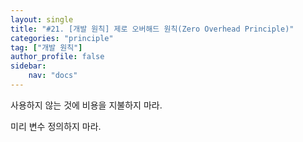```yaml
---
layout: single
title: "#21. [개발 원칙] 제로 오버해드 원칙(Zero Overhead Principle)"
categories: "principle"
tag: ["개발 원칙"]
author_profile: false
sidebar: 
    nav: "docs"
---
```



사용하지 않는 것에 비용을 지불하지 마라.


미리 변수 정의하지 마라.
